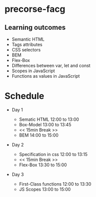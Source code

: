 # precorse-facg

  

## Learning outcomes 
- Semantic HTML   
- Tags attributes   
- CSS selectors   
- BEM   
- Flex-Box    
- Differences between var, let and const 
- Scopes in JavaScript
- Functions as values in JavaScript

# Schedule

- Day 1
  - Sematic HTML 12:00 to 13:00
  - Box-Model 13:00 to 13:45
  - << 15min Break >>
  - BEM 14:00 to 15:00
  
- Day 2
  - Specification in css 12:00 to 13:15
  - << 15min Break >>
  - Flex-Box 13:30 to 15:00

- Day 3
  - First-Class functions 12:00 to 13:30
  - JS Scopes 13:00 to 15:00 
  
